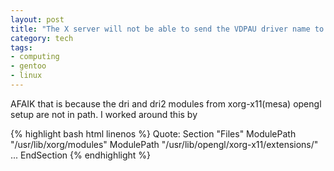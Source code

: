 ```yaml
---
layout: post
title: "The X server will not be able to send the VDPAU driver name to libvdpau"
category: tech 
tags:
- computing
- gentoo
- linux
---
```


AFAIK that is because the dri and dri2 modules from xorg-x11(mesa) opengl setup are not in path. 
I worked around this by

{% highlight bash html linenos %}
Quote:
Section "Files" 
ModulePath "/usr/lib/xorg/modules" 
ModulePath "/usr/lib/opengl/xorg-x11/extensions/" 
... 
EndSection
{% endhighlight %}

